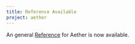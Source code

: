 ```yaml
---
title: Reference Available
project: aether
---
```


An general [Reference][reference] for Aether is now available.

[reference]: /aether/reference
